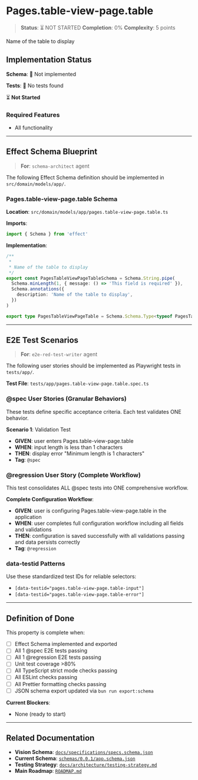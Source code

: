 # Pages.table-view-page.table

> **Status**: ⏳ NOT STARTED
> **Completion**: 0%
> **Complexity**: 5 points

Name of the table to display

## Implementation Status

**Schema**: 🔴 Not implemented

**Tests**: 🔴 No tests found

⏳ **Not Started**

### Required Features

- All functionality

---

## Effect Schema Blueprint

> **For**: `schema-architect` agent

The following Effect Schema definition should be implemented in `src/domain/models/app/`.

### Pages.table-view-page.table Schema

**Location**: `src/domain/models/app/pages.table-view-page.table.ts`

**Imports**:

```typescript
import { Schema } from 'effect'
```

**Implementation**:

```typescript
/**
 *
 * Name of the table to display
 */
export const PagesTableViewPageTableSchema = Schema.String.pipe(
  Schema.minLength(1, { message: () => 'This field is required' }),
  Schema.annotations({
    description: 'Name of the table to display',
  })
)

export type PagesTableViewPageTable = Schema.Schema.Type<typeof PagesTableViewPageTableSchema>
```

---

## E2E Test Scenarios

> **For**: `e2e-red-test-writer` agent

The following user stories should be implemented as Playwright tests in `tests/app/`.

**Test File**: `tests/app/pages.table-view-page.table.spec.ts`

### @spec User Stories (Granular Behaviors)

These tests define specific acceptance criteria. Each test validates ONE behavior.

**Scenario 1**: Validation Test

- **GIVEN**: user enters Pages.table-view-page.table
- **WHEN**: input length is less than 1 characters
- **THEN**: display error "Minimum length is 1 characters"
- **Tag**: `@spec`

### @regression User Story (Complete Workflow)

This test consolidates ALL @spec tests into ONE comprehensive workflow.

**Complete Configuration Workflow**:

- **GIVEN**: user is configuring Pages.table-view-page.table in the application
- **WHEN**: user completes full configuration workflow including all fields and validations
- **THEN**: configuration is saved successfully with all validations passing and data persists correctly
- **Tag**: `@regression`

### data-testid Patterns

Use these standardized test IDs for reliable selectors:

- `[data-testid="pages.table-view-page.table-input"]`
- `[data-testid="pages.table-view-page.table-error"]`

---

## Definition of Done

This property is complete when:

- [ ] Effect Schema implemented and exported
- [ ] All 1 @spec E2E tests passing
- [ ] All 1 @regression E2E tests passing
- [ ] Unit test coverage >80%
- [ ] All TypeScript strict mode checks passing
- [ ] All ESLint checks passing
- [ ] All Prettier formatting checks passing
- [ ] JSON schema export updated via `bun run export:schema`

**Current Blockers**:

- None (ready to start)

---

## Related Documentation

- **Vision Schema**: [`docs/specifications/specs.schema.json`](../specs.schema.json)
- **Current Schema**: [`schemas/0.0.1/app.schema.json`](../../schemas/0.0.1/app.schema.json)
- **Testing Strategy**: [`docs/architecture/testing-strategy.md`](../../architecture/testing-strategy.md)
- **Main Roadmap**: [`ROADMAP.md`](../../../ROADMAP.md)

